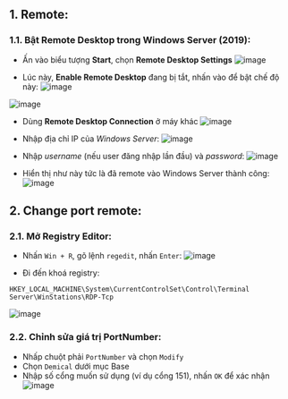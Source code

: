 ## 1. Remote:
### 1.1. Bật Remote Desktop trong Windows Server (2019):
- Ấn vào biểu tượng **Start**, chọn **Remote Desktop Settings**
![image](https://github.com/user-attachments/assets/a2567217-156a-4507-9a7e-22c5a85b7cac)

- Lúc này, **Enable Remote Desktop** đang bị tắt, nhấn vào để bật chế độ này:
![image](https://github.com/user-attachments/assets/5578d18c-3642-464d-a0bf-7fd4dc5e658f)

![image](https://github.com/user-attachments/assets/3afaf544-d6a6-4db7-a6e7-23fc06d5d850)

- Dùng **Remote Desktop Connection** ở máy khác
![image](https://github.com/user-attachments/assets/01c1f270-844f-4717-a233-c958b34e78da)

- Nhập địa chỉ IP của *Windows Server*:
![image](https://github.com/user-attachments/assets/cf3927a4-f99e-4e2b-aba7-333632ea184e)

- Nhập *username* (nếu user đăng nhập lần đầu) và *password*:
![image](https://github.com/user-attachments/assets/825d8e95-1745-4138-b63f-09fa5c34d98d)

- Hiển thị như này tức là đã remote vào Windows Server thành công:
![image](https://github.com/user-attachments/assets/c27540a5-54bc-438a-b670-801450b9c101)

## 2. Change port remote:
### 2.1. Mở Registry Editor:
- Nhấn `Win + R`, gõ lệnh `regedit`, nhấn `Enter`:
![image](https://github.com/user-attachments/assets/155f6885-4fe5-4901-b5b7-c2ad236c4184)

- Đi đến khoá registry:
```shell
HKEY_LOCAL_MACHINE\System\CurrentControlSet\Control\Terminal Server\WinStations\RDP-Tcp
```
![image](https://github.com/user-attachments/assets/bf62db3b-3893-470f-9f03-0b7346e49089)

### 2.2. Chỉnh sửa giá trị PortNumber:
- Nhấp chuột phải `PortNumber` và chọn `Modify`
- Chọn `Demical` dưới mục Base
- Nhập số cổng muốn sử dụng (ví dụ cổng 151), nhấn `OK` để xác nhận
![image](https://github.com/user-attachments/assets/855d1999-543f-4a5d-87f9-d191322f8012)
